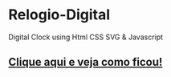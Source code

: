 # Relogio-Digital
Digital Clock using Html CSS SVG &amp; Javascript
## [Clique aqui e veja como ficou!](https://gabtapia.github.io/Relogio-Digital/)
